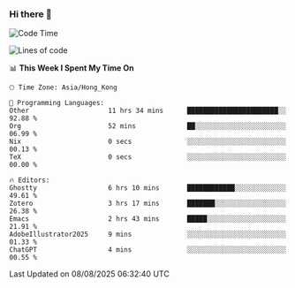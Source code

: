 ### Hi there 👋

<!--
**nicehiro/nicehiro** is a ✨ _special_ ✨ repository because its `README.md` (this file) appears on your GitHub profile.

Here are some ideas to get you started:

- 🔭 I’m currently working on ...
- 🌱 I’m currently learning ...
- 👯 I’m looking to collaborate on ...
- 🤔 I’m looking for help with ...
- 💬 Ask me about ...
- 📫 How to reach me: ...
- 😄 Pronouns: ...
- ⚡ Fun fact: ...
-->

<!--START_SECTION:waka-->
![Code Time](http://img.shields.io/badge/Code%20Time-869%20hrs%2042%20mins-blue)

![Lines of code](https://img.shields.io/badge/From%20Hello%20World%20I%27ve%20Written-1.7%20million%20lines%20of%20code-blue)

📊 **This Week I Spent My Time On** 

```text
🕑︎ Time Zone: Asia/Hong_Kong

💬 Programming Languages: 
Other                    11 hrs 34 mins      ███████████████████████░░   92.88 % 
Org                      52 mins             ██░░░░░░░░░░░░░░░░░░░░░░░   06.99 % 
Nix                      0 secs              ░░░░░░░░░░░░░░░░░░░░░░░░░   00.13 % 
TeX                      0 secs              ░░░░░░░░░░░░░░░░░░░░░░░░░   00.00 % 

🔥 Editors: 
Ghostty                  6 hrs 10 mins       ████████████░░░░░░░░░░░░░   49.61 % 
Zotero                   3 hrs 17 mins       ███████░░░░░░░░░░░░░░░░░░   26.38 % 
Emacs                    2 hrs 43 mins       █████░░░░░░░░░░░░░░░░░░░░   21.91 % 
AdobeIllustrator2025     9 mins              ░░░░░░░░░░░░░░░░░░░░░░░░░   01.33 % 
ChatGPT                  4 mins              ░░░░░░░░░░░░░░░░░░░░░░░░░   00.55 % 
```


 Last Updated on 08/08/2025 06:32:40 UTC
<!--END_SECTION:waka-->
